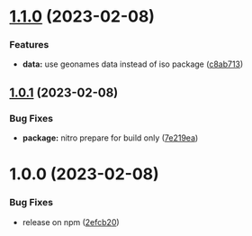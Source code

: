 # [1.1.0](https://github.com/gbicou/countries-server/compare/v1.0.1...v1.1.0) (2023-02-08)


### Features

* **data:** use geonames data instead of iso package ([c8ab713](https://github.com/gbicou/countries-server/commit/c8ab71328e9101891e4b72745d80ef6fa28e0912))

## [1.0.1](https://github.com/gbicou/countries-server/compare/v1.0.0...v1.0.1) (2023-02-08)


### Bug Fixes

* **package:** nitro prepare for build only ([7e219ea](https://github.com/gbicou/countries-server/commit/7e219ea127403e87e1698b6ff2073c5f62c52f93))

# 1.0.0 (2023-02-08)


### Bug Fixes

* release on npm ([2efcb20](https://github.com/gbicou/countries-server/commit/2efcb20aad71fae47a13a4e1b357ee4281b38f8a))
